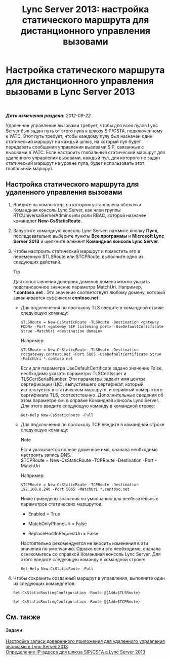 ﻿---
title: 'Lync Server 2013: настройка статического маршрута для дистанционного управления вызовами'
TOCTitle: Настройка статического маршрута для дистанционного управления вызовами
ms:assetid: f7003023-443d-48ee-989b-71e8b0b0abbd
ms:mtpsurl: https://technet.microsoft.com/ru-ru/library/Gg615051(v=OCS.15)
ms:contentKeyID: 49311695
ms.date: 05/19/2016
mtps_version: v=OCS.15
ms.translationtype: HT
---

# Настройка статического маршрута для дистанционного управления вызовами в Lync Server 2013

 

_**Дата изменения раздела:** 2012-09-22_

Удаленное управление вызовами требует, чтобы для всех пулов Lync Server был задан путь от этого пула к шлюзу SIP/CSTA, подключенному к УАТС. Этот путь требует, чтобы каждому пулу был назначен один статический маршрут на каждый шлюз, на который пул будет передавать сообщения управления вызовами SIP, связанные с вызовами в УАТС. Если настроить глобальный статический маршрут для удаленного управления вызовами, каждый пул, для которого не задан статический маршрут на уровне пула, будет использовать этот глобальный маршрут.

## Настройка статического маршрута для удаленного управления вызовами

1.  Войдите на компьютер, на котором установлена оболочка Командная консоль Lync Server, как член группы RTCUniversalServerAdmins или роли RBAC, которой назначен командлет **New-CsStaticRoute**.

2.  Запустите командную консоль Lync Server: нажмите кнопку **Пуск**, последовательно выберите пункты **Все программы** и **Microsoft Lync Server 2013** и щелкните элемент **Командная консоль Lync Server**.

3.  Чтобы настроить статический маршрут и поместить его в переменную $TLSRoute или $TCPRoute, выполните одно из следующих действий.
    

    > [!TIP]
    > Для сопоставления дочерних доменов домена можно указать подстановочное значение параметра MatchUri. Например, <STRONG>*.contoso.net</STRONG> . Это значение соответствует любому домену, который заканчивается суффиксом <STRONG>contoso.net</STRONG> .

    
      - Для подключения по протоколу TLS введите в командной строке следующую команду:
        
            $TLSRoute = New-CsStaticRoute -TLSRoute -Destination <gateway FQDN> -Port <gateway SIP listening port> -UseDefaultCertificate $true -MatchUri <destination domain>
        
        Например:
        
            $TLSRoute = New-CsStaticRoute -TLSRoute -Destination rccgateway.contoso.net -Port 5065 -UseDefaultCertificate $true -MatchUri *.contoso.net
        
        Если для параметра UseDefaultCertificate задано значение False, необходимо указать параметры TLSCertIssuer и TLSCertSerialNumber. Эти параметры задают имя центра сертификации (ЦС), выпустившего сертификат, который используется в статическом маршруте, и серийный номер этого сертификата TLS, соответственно. Дополнительные сведения об этом параметре см. в справке Командная консоль Lync Server. Для этого введите следующую команду в командной строке:
        
            Get-Help New-CsStaticRoute -Full
    
      - Для подключения по протоколу TCP введите в командной строке следующую команду:
        
        > [!NOTE]  
        > Если указывается полное доменное имя, сначала необходимо настроить запись DNS.        
            $TCPRoute = New-CsStaticRoute -TCPRoute -Destination <gateway IP address or FQDN> -Port <gateway SIP listening port> -MatchUri <destination domain>
        
        Например:
        
            $TCPRoute = New-CsStaticRoute -TCPRoute -Destination 192.168.0.240 -Port 5065 -MatchUri *.contoso.net
        
        Ниже приведены значения по умолчанию для необязательных параметров статических маршрутов.
        
          - Enabled = True
        
          - MatchOnlyPhoneUri = False
        
          - ReplaceHostInRequestUri = False
        
        Настоятельно рекомендуется не вносить изменения в эти значения по умолчанию. Однако если это необходимо, сначала ознакомьтесь со справкой Командная консоль Lync Server. Для этого введите следующую команду в командной строке:
        
            Get-Help New-CsStaticRoute -Full

4.  Чтобы сохранить созданный маршрут в управления, выполните один из следующих командлетов:
    
        Set-CsStaticRoutingConfiguration -Route @{Add=$TLSRoute}
    
        Set-CsStaticRoutingConfiguration -Route @{Add=$TCPRoute}

## См. также

#### Задачи

[Настройка записи доверенного приложения для удаленного управления звонками в Lync Server 2013](lync-server-2013-configure-a-trusted-application-entry-for-remote-call-control.md)  
[Определение IP-адреса для шлюза SIP/CSTA в Lync Server 2013](lync-server-2013-define-a-sip-csta-gateway-ip-address.md)

